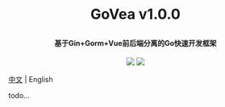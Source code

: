 <h1 align="center" style="margin: 30px 0 30px; font-weight: bold;">GoVea v1.0.0</h1>
<h4 align="center">基于Gin+Gorm+Vue前后端分离的Go快速开发框架</h4>
<p align="center">
	<a href="https://github.com/aguoxing/go-vea"><img src="https://img.shields.io/badge/GoEva-v1.0.0-brightgreen.svg"></a>
	<a href="https://github.com/aguoxing/go-vea/blob/main/LICENSE"><img src="https://img.shields.io/github/license/mashape/apistatus.svg"></a>
</p>

[中文](./README.md) | English

todo...
